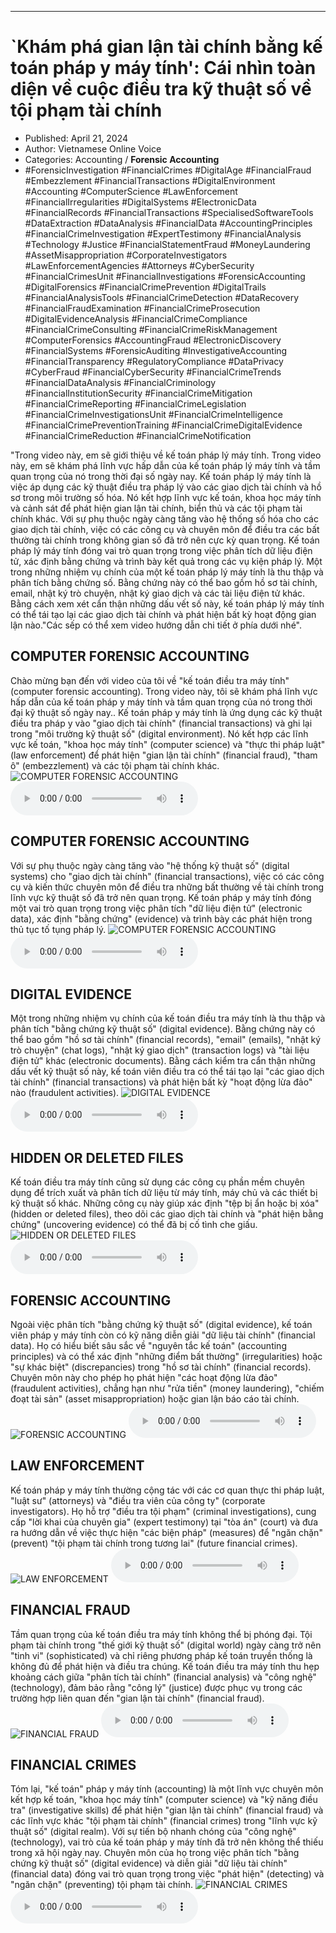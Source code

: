 
---

# \`Khám phá gian lận tài chính bằng kế toán pháp y máy tính': Cái nhìn toàn diện về cuộc điều tra kỹ thuật số về tội phạm tài chính

- Published: April 21, 2024
- Author: Vietnamese Online Voice
- Categories: Accounting / **Forensic Accounting**
- #ForensicInvestigation #FinancialCrimes #DigitalAge #FinancialFraud #Embezzlement #FinancialTransactions #DigitalEnvironment #Accounting #ComputerScience #LawEnforcement #FinancialIrregularities #DigitalSystems #ElectronicData #FinancialRecords #FinancialTransactions #SpecialisedSoftwareTools #DataExtraction #DataAnalysis #FinancialData #AccountingPrinciples #FinancialCrimeInvestigation #ExpertTestimony #FinancialAnalysis #Technology #Justice #FinancialStatementFraud #MoneyLaundering #AssetMisappropriation #CorporateInvestigators #LawEnforcementAgencies #Attorneys #CyberSecurity #FinancialCrimesUnit #FinancialInvestigations #ForensicAccounting #DigitalForensics #FinancialCrimePrevention #DigitalTrails #FinancialAnalysisTools #FinancialCrimeDetection #DataRecovery #FinancialFraudExamination #FinancialCrimeProsecution #DigitalEvidenceAnalysis #FinancialCrimeCompliance #FinancialCrimeConsulting #FinancialCrimeRiskManagement #ComputerForensics #AccountingFraud #ElectronicDiscovery #FinancialSystems #ForensicAuditing #InvestigativeAccounting #FinancialTransparency #RegulatoryCompliance #DataPrivacy #CyberFraud #FinancialCyberSecurity #FinancialCrimeTrends #FinancialDataAnalysis #FinancialCriminology #FinancialInstitutionSecurity #FinancialCrimeMitigation #FinancialCrimeReporting #FinancialCrimeLegislation #FinancialCrimeInvestigationsUnit #FinancialCrimeIntelligence #FinancialCrimePreventionTraining #FinancialCrimeDigitalEvidence #FinancialCrimeReduction #FinancialCrimeNotification

"Trong video này, em sẽ giới thiệu về kế toán pháp lý máy tính. Trong video này, em sẽ khám phá lĩnh vực hấp dẫn của kế toán pháp lý máy tính và tầm quan trọng của nó trong thời đại số ngày nay. Kế toán pháp lý máy tính là việc áp dụng các kỹ thuật điều tra pháp lý vào các giao dịch tài chính và hồ sơ trong môi trường số hóa. Nó kết hợp lĩnh vực kế toán, khoa học máy tính và cảnh sát để phát hiện gian lận tài chính, biển thủ và các tội phạm tài chính khác. Với sự phụ thuộc ngày càng tăng vào hệ thống số hóa cho các giao dịch tài chính, việc có các công cụ và chuyên môn để điều tra các bất thường tài chính trong không gian số đã trở nên cực kỳ quan trọng. Kế toán pháp lý máy tính đóng vai trò quan trọng trong việc phân tích dữ liệu điện tử, xác định bằng chứng và trình bày kết quả trong các vụ kiện pháp lý. Một trong những nhiệm vụ chính của một kế toán pháp lý máy tính là thu thập và phân tích bằng chứng số. Bằng chứng này có thể bao gồm hồ sơ tài chính, email, nhật ký trò chuyện, nhật ký giao dịch và các tài liệu điện tử khác. Bằng cách xem xét cẩn thận những dấu vết số này, kế toán pháp lý máy tính có thể tái tạo lại các giao dịch tài chính và phát hiện bất kỳ hoạt động gian lận nào."Các sếp có thể xem video hướng dẫn chi tiết ở phía dưới nhé".


## COMPUTER FORENSIC ACCOUNTING

Chào mừng bạn đến với video của tôi về "kế toán điều tra máy tính" (computer forensic accounting). Trong video này, tôi sẽ khám phá lĩnh vực hấp dẫn của kế toán pháp y máy tính và tầm quan trọng của nó trong thời đại kỹ thuật số ngày nay.. Kế toán pháp y máy tính là ứng dụng các kỹ thuật điều tra pháp y vào "giao dịch tài chính" (financial transactions) ​​và ghi lại trong "môi trường kỹ thuật số" (digital environment). Nó kết hợp các lĩnh vực kế toán, "khoa học máy tính" (computer science) và "thực thi pháp luật" (law enforcement) để phát hiện "gian lận tài chính" (financial fraud), "tham ô" (embezzlement) và các tội phạm tài chính khác.
![COMPUTER FORENSIC ACCOUNTING](https://http-archiver-apis-production-80.schnworks.com/storage/images/transitions/2024-04-21/transition--19766639021-Montserrat-Black-9C27B0.jpg)
<audio controls>
    <source src="https://http-archiver-apis-production-80.schnworks.com/storage/audio/file-50473820329.mp3" type="audio/mpeg">
</audio>



## COMPUTER FORENSIC ACCOUNTING

Với sự phụ thuộc ngày càng tăng vào "hệ thống kỹ thuật số" (digital systems) cho "giao dịch tài chính" (financial transactions), việc có các công cụ và kiến ​​thức chuyên môn để điều tra những bất thường về tài chính trong lĩnh vực kỹ thuật số đã trở nên quan trọng. Kế toán pháp y máy tính đóng một vai trò quan trọng trong việc phân tích "dữ liệu điện tử" (electronic data), xác định "bằng chứng" (evidence) và trình bày các phát hiện trong thủ tục tố tụng pháp lý.
![COMPUTER FORENSIC ACCOUNTING](https://http-archiver-apis-production-80.schnworks.com/storage/images/transitions/2024-04-21/transition--36509831917-Montserrat-Thin-7B1FA2.jpg)
<audio controls>
    <source src="https://http-archiver-apis-production-80.schnworks.com/storage/audio/file-20891275563.mp3" type="audio/mpeg">
</audio>



## DIGITAL EVIDENCE

Một trong những nhiệm vụ chính của kế toán điều tra máy tính là thu thập và phân tích "bằng chứng kỹ thuật số" (digital evidence). Bằng chứng này có thể bao gồm "hồ sơ tài chính" (financial records), "email" (emails), "nhật ký trò chuyện" (chat logs), "nhật ký giao dịch" (transaction logs) và "tài liệu điện tử" khác (electronic documents). Bằng cách kiểm tra cẩn thận những dấu vết kỹ thuật số này, kế toán viên điều tra có thể tái tạo lại "các giao dịch tài chính" (financial transactions) ​​và phát hiện bất kỳ "hoạt động lừa đảo" nào (fraudulent activities).
![DIGITAL EVIDENCE](https://http-archiver-apis-production-80.schnworks.com/storage/images/transitions/2024-04-21/transition--1701567651-Montserrat-Medium-303F9F.jpg)
<audio controls>
    <source src="https://http-archiver-apis-production-80.schnworks.com/storage/audio/file-6930658426.mp3" type="audio/mpeg">
</audio>



## HIDDEN OR DELETED FILES

Kế toán điều tra máy tính cũng sử dụng các công cụ phần mềm chuyên dụng để trích xuất và phân tích dữ liệu từ máy tính, máy chủ và các thiết bị kỹ thuật số khác. Những công cụ này giúp xác định "tệp bị ẩn hoặc bị xóa" (hidden or deleted files), theo dõi các giao dịch tài chính và "phát hiện bằng chứng" (uncovering evidence) có thể đã bị cố tình che giấu.
![HIDDEN OR DELETED FILES](https://http-archiver-apis-production-80.schnworks.com/storage/images/transitions/2024-04-21/transition--28151060053-Montserrat-SemiBold-7B1FA2.jpg)
<audio controls>
    <source src="https://http-archiver-apis-production-80.schnworks.com/storage/audio/file-12424736016.mp3" type="audio/mpeg">
</audio>



## FORENSIC ACCOUNTING

Ngoài việc phân tích "bằng chứng kỹ thuật số" (digital evidence), kế toán viên pháp y máy tính còn có kỹ năng diễn giải "dữ liệu tài chính" (financial data). Họ có hiểu biết sâu sắc về "nguyên tắc kế toán" (accounting principles) và có thể xác định "những điểm bất thường" (irregularities) hoặc "sự khác biệt" (discrepancies) trong "hồ sơ tài chính" (financial records). Chuyên môn này cho phép họ phát hiện "các hoạt động lừa đảo" (fraudulent activities), chẳng hạn như "rửa tiền" (money laundering), "chiếm đoạt tài sản" (asset misappropriation) hoặc gian lận báo cáo tài chính.
![FORENSIC ACCOUNTING](https://http-archiver-apis-production-80.schnworks.com/storage/images/transitions/2024-04-21/transition-1905700547-Montserrat-ExtraBold-283593.jpg)
<audio controls>
    <source src="https://http-archiver-apis-production-80.schnworks.com/storage/audio/file-2345288220.mp3" type="audio/mpeg">
</audio>



## LAW ENFORCEMENT

Kế toán pháp y máy tính thường cộng tác với các cơ quan thực thi pháp luật, "luật sư" (attorneys) và "điều tra viên của công ty" (corporate investigators). Họ hỗ trợ "điều tra tội phạm" (criminal investigations), cung cấp "lời khai của chuyên gia" (expert testimony) tại "tòa án" (court) và đưa ra hướng dẫn về việc thực hiện "các biện pháp" (measures) để "ngăn chặn" (prevent) "tội phạm tài chính trong tương lai" (future financial crimes).
![LAW ENFORCEMENT](https://http-archiver-apis-production-80.schnworks.com/storage/images/transitions/2024-04-21/transition-17531030459-Montserrat-Regular-283593.jpg)
<audio controls>
    <source src="https://http-archiver-apis-production-80.schnworks.com/storage/audio/file-19244295039.mp3" type="audio/mpeg">
</audio>



## FINANCIAL FRAUD

Tầm quan trọng của kế toán điều tra máy tính không thể bị phóng đại. Tội phạm tài chính trong "thế giới kỹ thuật số" (digital world) ngày càng trở nên "tinh vi" (sophisticated) và chỉ riêng phương pháp kế toán truyền thống là không đủ để phát hiện và điều tra chúng. Kế toán điều tra máy tính thu hẹp khoảng cách giữa "phân tích tài chính" (financial analysis) và "công nghệ" (technology), đảm bảo rằng "công lý" (justice) được phục vụ trong các trường hợp liên quan đến "gian lận tài chính" (financial fraud).
![FINANCIAL FRAUD](https://http-archiver-apis-production-80.schnworks.com/storage/images/transitions/2024-04-21/transition--26352595708-Montserrat-Black-880E4F.jpg)
<audio controls>
    <source src="https://http-archiver-apis-production-80.schnworks.com/storage/audio/file-8918945102.mp3" type="audio/mpeg">
</audio>



## FINANCIAL CRIMES

Tóm lại, "kế toán" pháp y máy tính (accounting) là một lĩnh vực chuyên môn kết hợp kế toán, "khoa học máy tính" (computer science) và "kỹ năng điều tra" (investigative skills) để phát hiện "gian lận tài chính" (financial fraud) và các lĩnh vực khác "tội phạm tài chính" (financial crimes) trong "lĩnh vực kỹ thuật số" (digital realm). Với sự tiến bộ nhanh chóng của "công nghệ" (technology), vai trò của kế toán pháp y máy tính đã trở nên không thể thiếu trong xã hội ngày nay. Chuyên môn của họ trong việc phân tích "bằng chứng kỹ thuật số" (digital evidence) và diễn giải "dữ liệu tài chính" (financial data) đóng vai trò quan trọng trong việc "phát hiện" (detecting) và "ngăn chặn" (preventing) tội phạm tài chính.
![FINANCIAL CRIMES](https://http-archiver-apis-production-80.schnworks.com/storage/images/transitions/2024-04-21/transition-3475863378-Montserrat-SemiBold-512DA8.jpg)
<audio controls>
    <source src="https://http-archiver-apis-production-80.schnworks.com/storage/audio/file-2717892267.mp3" type="audio/mpeg">
</audio>

